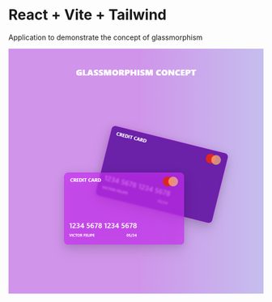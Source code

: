 # React + Vite + Tailwind

Application to demonstrate the concept of glassmorphism

![Example glassmorphism](/src/assets/img/example-app.png)
